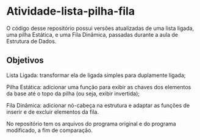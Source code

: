 # Atividade-lista-pilha-fila

O código desse repositório possui versões atualizadas de uma lista ligada, uma pilha Estática, e uma Fila Dinâmica, passadas durante a aula de Estrutura de Dados.

## Objetivos

Lista Ligada: transformar ela de ligada simples para duplamente ligada;

Pilha Estática: adicionar uma função para exibir as chaves dos elementos da base até o topo da pilha (ou seja, exibir invertida);

Fila Dinâmica: adicionar nó-cabeça na estrutura e adaptar as funções de inserir e de excluir elementos da fila.

No repositório tem os arquivos do programa original e do programa modificado, a fim de comparação.
